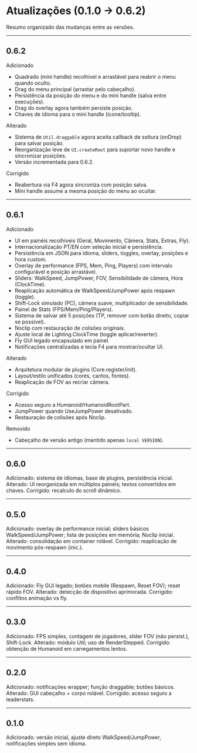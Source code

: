 # Atualizações (0.1.0 → 0.6.2)

Resumo organizado das mudanças entre as versões.

---

## 0.6.2
Adicionado
- Quadrado (mini handle) recolhível e arrastável para reabrir o menu quando oculto.
- Drag do menu principal (arrastar pelo cabeçalho).
- Persistência da posição do menu e do mini handle (salva entre execuções).
- Drag do overlay agora também persiste posição.
- Chaves de idioma para o mini handle (ícone/tooltip).

Alterado
- Sistema de `Util.draggable` agora aceita callback de soltura (onDrop) para salvar posição.
- Reorganização leve de `UI.createRoot` para suportar novo handle e sincronizar posições.
- Versão incrementada para 0.6.2.

Corrigido
- Reabertura via F4 agora sincroniza com posição salva.
- Mini handle assume a mesma posição do menu ao ocultar.

---

## 0.6.1
Adicionado
- UI em painéis recolhíveis (Geral, Movimento, Câmera, Stats, Extras, Fly).
- Internacionalização PT/EN com seleção inicial e persistência.
- Persistência em JSON para idioma, sliders, toggles, overlay, posições e hora custom.
- Overlay de performance (FPS, Mem, Ping, Players) com intervalo configurável e posição arrastável.
- Sliders: WalkSpeed, JumpPower, FOV, Sensibilidade de câmera, Hora (ClockTime).
- Reaplicação automática de WalkSpeed/JumpPower após respawn (toggle).
- Shift-Lock simulado (PC), câmera suave, multiplicador de sensibilidade.
- Painel de Stats (FPS/Mem/Ping/Players).
- Sistema de salvar até 5 posições (TP, remover com botão direito, copiar se possível).
- Noclip com restauração de colisões originais.
- Ajuste local de Lighting.ClockTime (toggle aplicar/reverter).
- Fly GUI legado encapsulado em painel.
- Notificações centralizadas e tecla F4 para mostrar/ocultar UI.

Alterado
- Arquitetura modular de plugins (Core.register/init).
- Layout/estilo unificados (cores, cantos, fontes).
- Reaplicação de FOV ao recriar câmera.

Corrigido
- Acesso seguro a Humanoid/HumanoidRootPart.
- JumpPower quando UseJumpPower desativado.
- Restauração de colisões após Noclip.

Removido
- Cabeçalho de versão antigo (mantido apenas `local VERSION`).

---

## 0.6.0
Adicionado: sistema de idiomas, base de plugins, persistência inicial.
Alterado: UI reorganizada em múltiplos painéis; textos convertidos em chaves.
Corrigido: recalculo do scroll dinâmico.

---

## 0.5.0
Adicionado: overlay de performance inicial; sliders básicos WalkSpeed/JumpPower; lista de posições em memória; Noclip inicial.
Alterado: consolidação em container rolável.
Corrigido: reaplicação de movimento pós-respawn (inic.).

---

## 0.4.0
Adicionado: Fly GUI legado; botões mobile (Respawn, Reset FOV); reset rápido FOV.
Alterado: detecção de dispositivo aprimorada.
Corrigido: conflitos animação vs fly.

---

## 0.3.0
Adicionado: FPS simples, contagem de jogadores, slider FOV (não persist.), Shift-Lock.
Alterado: módulo Util; uso de RenderStepped.
Corrigido: obtenção de Humanoid em carregamentos lentos.

---

## 0.2.0
Adicionado: notificações wrapper; função draggable; botões básicos.
Alterado: GUI cabeçalho + corpo rolável.
Corrigido: acesso seguro a leaderstats.

---

## 0.1.0
Adicionado: versão inicial, ajuste direto WalkSpeed/JumpPower, notificações simples sem idioma.
